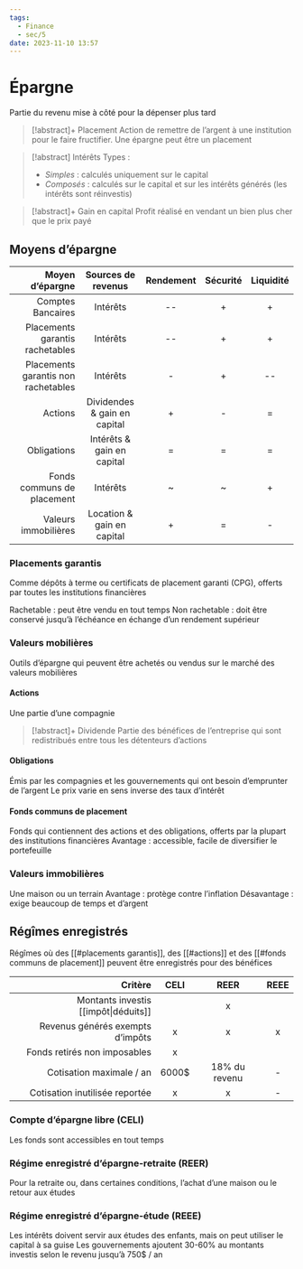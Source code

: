```yaml
---
tags:
  - Finance
  - sec/5
date: 2023-11-10 13:57
---
```


# Épargne

Partie du revenu mise à côté pour la dépenser plus tard

> [!abstract]+ Placement
> Action de remettre de l’argent à une institution pour le faire fructifier. Une épargne peut être un placement

> [!abstract] Intérêts
> Types :
> 
> - *Simples* : calculés uniquement sur le capital
> - *Composés* : calculés sur le capital et sur les intérêts générés (les intérêts sont réinvestis)

> [!abstract]+ Gain en capital
> Profit réalisé en vendant un bien plus cher que le prix payé

## Moyens d’épargne

|                     Moyen d’épargne |      Sources de revenus      | Rendement | Sécurité | Liquidité |
| -----------------------------------:|:----------------------------:|:---------:|:--------:|:---------:|
|                   Comptes Bancaires |           Intérêts           |    --     |    +     |     +     |
|     Placements garantis rachetables |           Intérêts           |    --     |    +     |     +     |
| Placements garantis non rachetables |           Intérêts           |     -     |    +     |    --     |
|                             Actions | Dividendes & gain en capital |     +     |    -     |     =     |
|                         Obligations |  Intérêts & gain en capital  |     =     |    =     |     =     |
|          Fonds communs de placement |           Intérêts           |     ~     |    ~     |     +     |
|                Valeurs immobilières |  Location & gain en capital  |     +     |    =     |     -     |

### Placements garantis

Comme dépôts à terme ou certificats de placement garanti (CPG), offerts par toutes les institutions financières

Rachetable : peut être vendu en tout temps
Non rachetable : doit être conservé jusqu’à l’échéance en échange d’un rendement supérieur

### Valeurs mobilières

Outils d’épargne qui peuvent être achetés ou vendus sur le marché des valeurs mobilières

#### Actions 

Une partie d’une compagnie

> [!abstract]+ Dividende
> Partie des bénéfices de l’entreprise qui sont redistribués entre tous les détenteurs d’actions

#### Obligations

Émis par les compagnies et les gouvernements qui ont besoin d’emprunter de l’argent
Le prix varie en sens inverse des taux d’intérêt

#### Fonds communs de placement

Fonds qui contiennent des actions et des obligations, offerts par la plupart des institutions financières
Avantage : accessible, facile de diversifier le portefeuille

### Valeurs immobilières

Une maison ou un terrain
Avantage : protège contre l’inflation
Désavantage : exige beaucoup de temps et d’argent

## Régîmes enregistrés

Régîmes où des [[#placements garantis]], des [[#actions]] et des [[#fonds communs de placement]] peuvent être enregistrés pour des bénéfices

|                              Critère | CELI  |     REER      | REEE |
| ------------------------------------:|:-----:|:-------------:|:----:|
| Montants investis [[impôt\|déduits]] |       |       x       |      |
|     Revenus générés exempts d’impôts |   x   |       x       |  x   |
|         Fonds retirés non imposables |   x   |               |      |
|             Cotisation maximale / an | 6000$ | 18% du revenu |  -   |
|       Cotisation inutilisée reportée |   x   |       x       |  -   |

### Compte d’épargne libre (CELI)

Les fonds sont accessibles en tout temps

### Régime enregistré d’épargne-retraite (REER)

Pour la retraite ou, dans certaines conditions, l’achat d’une maison ou le retour aux études

### Régime enregistré d’épargne-étude (REEE)

Les intérêts doivent servir aux études des enfants, mais on peut utiliser le capital à sa guise
Les gouvernements ajoutent 30-60% au montants investis selon le revenu jusqu’à 750$ / an